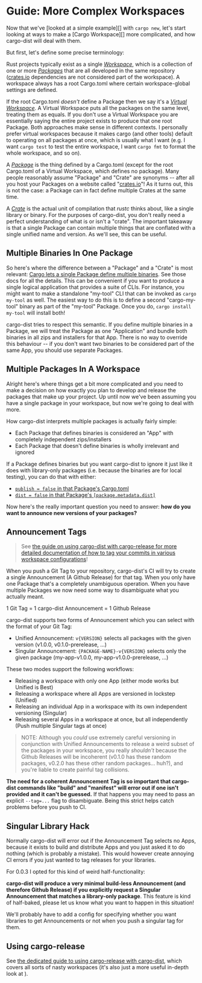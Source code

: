 # Guide: More Complex Workspaces

Now that we've [looked at a simple example][] with `cargo new`, let's start looking at ways to make a [Cargo Workspace][] more complicated, and how cargo-dist will deal with them.

But first, let's define some precise terminology: 

Rust projects typically exist as a single *[Workspace][workspace]*, which is a collection of one or more *[Packages][package]* that are all developed in the same repository ([crates.io][crates-io] dependencies are not considered part of the workspace). A workspace always has a root Cargo.toml where certain workspace-global settings are defined. 

If the root Cargo.toml *doesn't* define a Package then we say it's a *[Virtual Workspace][virtual-workspace]*. A Virtual Workspace puts all the packages on the same level, treating them as equals. If you don't use a Virtual Workspace you are essentially saying the entire project exists to produce that one root Package. Both approaches make sense in different contexts. I personally prefer virtual workspaces because it makes cargo (and other tools) default to operating on all packages at once, which is usually what I want (e.g. I want `cargo test` to test the entire workspace, I want `cargo fmt` to format the whole workspace, and so on).

A *[Package][package]* is the thing defined by a Cargo.toml (except for the root Cargo.toml of a Virtual Workspace, which defines no package). Many people reasonably assume "Package" and "Crate" are synonyms -- after all you host your Packages on a website called "[crates.io][crates-io]"! As it turns out, this is not the case: a Package can in fact define multiple Crates at the same time.

A *[Crate][]* is the actual unit of compilation that *rustc* thinks about, like a single library or binary. For the purposes of cargo-dist, you don't really need a perfect understanding of what is or isn't a "crate". The important takeaway is that a single Package can contain multiple things that are conflated with a single unified name and version. As we'll see, this can be useful.



## Multiple Binaries In One Package

So here's where the difference between a "Package" and a "Crate" is most relevant: [Cargo lets a single Package define multiple binaries][bins]. See those docs for all the details. This can be convenient if you want to produce a single logical application that provides a suite of CLIs. For instance, you might want to make a standalone "my-tool" CLI that can be invoked as `cargo my-tool` as well. The easiest way to do this is to define a second "cargo-my-tool" binary as part of the "my-tool" Package. Once you do, `cargo install my-tool` will install both!

cargo-dist tries to respect this semantic. If you define multiple binaries in a Package, we will treat the Package as one "Application" and bundle both binaries in all zips and installers for that App. There is no way to override this behaviour -- if you don't want two binaries to be considered part of the same App, you should use separate Packages.


## Multiple Packages In A Workspace

Alright here's where things get a bit more complicated and you need to make a decision on how exactly you plan to develop and release the packages that make up your project. Up until now we've been assuming you have a single package in your workspace, but now we're going to deal with more.

How cargo-dist interprets multiple packages is actually fairly simple:

* Each Package that defines binaries is considered an "App" with completely independent zips/installers
* Each Package that doesn't define binaries is wholly irrelevant and ignored

If a Package defines binaries but you want cargo-dist to ignore it just like it does with library-only packages (i.e. because the binaries are for local testing), you can do that with either:

* [`publish = false` in that Package's Cargo.toml][publish-config]
* [`dist = false` in that Package's `[package.metadata.dist]`][dist-config]

Now here's the really important question you need to answer: **how do you want to announce new versions of your packages?**


## Announcement Tags

> See [the guide on using cargo-dist with cargo-release for more detailed documentation of how to tag your commits in various workspace configurations][cargo-release-guide]!

When you push a Git Tag to your repository, cargo-dist's CI will try to create a single Announcement (A Github Release) for that tag. When you only have one Package that's a completely unambiguous operation. When you have multiple Packages we now need some way to disambiguate what you actually meant.

1 Git Tag = 1 cargo-dist Announcement = 1 Github Release

cargo-dist supports two forms of Announcement which you can select with the format of your Git Tag:

* Unified Announcement: `v{VERSION}` selects all packages with the given version (v1.0.0, v0.1.0-prerelease, ...)
* Singular Announcement: `{PACKAGE-NAME}-v{VERSION}` selects only the given package (my-app-v1.0.0, my-app-v1.0.0-prerelease, ...)

These two modes support the following workflows:

* Releasing a workspace with only one App (either mode works but Unified is Best)
* Releasing a workspace where all Apps are versioned in lockstep (Unified)
* Releasing an individual App in a workspace with its own independent versioning (Singular)
* Releasing several Apps in a workspace at once, but all independently (Push multiple Singular tags at once)

> NOTE: Although you *could* use extremely careful versioning in conjunction with Unified Announcements to release a weird subset of the packages in your workspace, you really *shouldn't* because the Github Releases will be incoherent (v0.1.0 has these random packages, v0.2.0 has these other random packages... huh?), and you're liable to create painful tag collisions.

**The need for a coherent Announcement Tag is so important that cargo-dist commands like "build" and "manifest" will error out if one isn't provided and it can't be guessed.** If that happens you may need to pass an explicit `--tag=...` flag to disambiguate. Being this strict helps catch problems before you push to CI.


## Singular Library Hack

Normally cargo-dist will error out if the Announcement Tag selects no Apps, because it exists to build and distribute Apps and you just asked it to do nothing (which is probably a mistake). This would however create annoying CI errors if you just wanted to tag releases for your libraries.

For 0.0.3 I opted for this kind of weird half-functionality:

**cargo-dist will produce a very minimal build-less Announcement (and therefore Github Release) if you explicitly request a Singular Announcement that matches a library-only package**. This feature is kind of half-baked, please let us know what you want to happen in this situation!

We'll probably have to add a config for specifying whether you want libraries to get Announcements or not when you push a singular tag for them.

## Using cargo-release

See [the dedicated guide to using cargo-release with cargo-dist][cargo-release-guide], which covers all sorts of nasty workspaces (it's also just a more useful in-depth look at ).


[simple-guide]: ./simple-guide.html
[workspace]: https://doc.rust-lang.org/cargo/reference/workspaces.html
[package]: https://doc.rust-lang.org/cargo/appendix/glossary.html#package
[virtual-workspace]: https://doc.rust-lang.org/cargo/reference/workspaces.html#virtual-workspace
[crate]: https://doc.rust-lang.org/book/ch07-01-packages-and-crates.html
[crates-io]: https://crates.io/
[bins]: https://doc.rust-lang.org/cargo/reference/cargo-targets.html#binaries
[publish-config]: ./config.md#publish
[dist-config]: ./config.md#dist
[cargo-release-guide]: ./cargo-release-guide.md